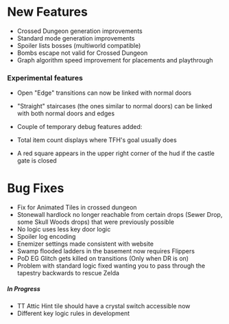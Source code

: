 # New Features

* Crossed Dungeon generation improvements
* Standard mode generation improvements
* Spoiler lists bosses (multiworld compatible)
* Bombs escape not valid for Crossed Dungeon
* Graph algorithm speed improvement for placements and playthrough

### Experimental features

* Open "Edge" transitions can now be linked with normal doors
* "Straight" staircases (the ones similar to normal doors) can be linked with both normal doors and edges


* Couple of temporary debug features added:
* Total item count displays where TFH's goal usually does
* A red square appears in the upper right corner of the hud if the castle gate is closed
      

# Bug Fixes

* Fix for Animated Tiles in crossed dungeon
* Stonewall hardlock no longer reachable from certain drops (Sewer Drop, some Skull Woods drops) that were previously possible
* No logic uses less key door logic
* Spoiler log encoding
* Enemizer settings made consistent with website
* Swamp flooded ladders in the basement now requires Flippers
* PoD EG Glitch gets killed on transitions (Only when DR is on)
* Problem with standard logic fixed wanting you to pass through the tapestry backwards to rescue Zelda

##### In Progress

* TT Attic Hint tile should have a crystal switch accessible now 
* Different key logic rules in development 
